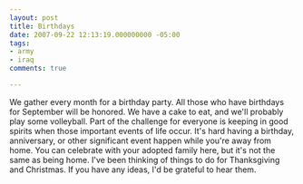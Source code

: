 ```yaml
---
layout: post
title: Birthdays
date: 2007-09-22 12:13:19.000000000 -05:00
tags:
- army
- iraq 
comments: true

---
```

<p>We gather every month for a birthday party. All those who have birthdays for September will be honored. We have a cake to eat, and we'll probably play some volleyball. Part of the challenge for everyone is keeping in good spirits when those important events of life occur. It's hard having a birthday, anniversary, or other significant event happen while you're away from home. You can celebrate with your adopted family here, but it's not the same as being home. I've been thinking of things to do for Thanksgiving and Christmas. If you have any ideas, I'd be grateful to hear them.</p>
